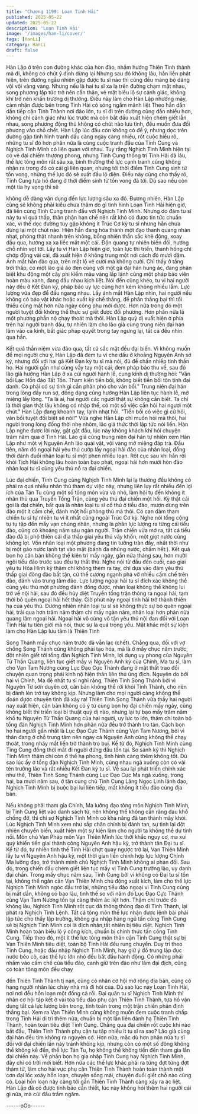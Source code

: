 ```yaml
---
title: "Chương 1199: Loạn Tinh Hải"
published: 2025-05-22
updated: 2025-05-22
description: 'Loạn Tinh Hải'
image: '/images/han-li/cover/'
tags: [HanLi]
category: HanLi
draft: false
---
```


Hàn Lập ở trên con đường khác của hòn đảo, nhắm hướng Thiên
Tinh thành mà đi, không có chút ý định dừng lại
Nhưng sau đó không lâu, hắn liền phát hiện, trên đường ngẫu
nhiên gặp được tu sĩ nào thì cũng đều mang bộ dáng vội vội vàng
vàng.
Nhưng nếu là hai tu sĩ xa lạ trên đường chạm mặt nhau, song
phương lập tức trở nên cẩn thận, vẻ mặt biểu lộ sự cảnh giác,
không khí trở nên khẩn trương dị thường.
Điều này làm cho Hàn Lập nhướng mày, cảm nhận được bên
trong Tinh Hải có sóng ngầm mãnh liệt
Theo hắn dần dần tiếp cận Tinh Thành nơi đảo lớn, tu sĩ đi trên
đường cũng dần nhiều hơn, không chỉ cảnh giác như lúc trước
mà còn bắt đầu xuất hiện chém giết lẫn nhau, song phương động
thủ không có chút nào lưu tình, đều muốn đưa đối phương vào
chỗ chết.
Hàn Lập lúc đầu còn không có để ý, nhưng dọc trên đường gặp
tình hình tranh đấu càng ngày càng nhiều, rốt cuộc hiểu rõ, những
tu sĩ đó hơn phân nữa là cùng cuộc tranh đấu của Tinh Cung và
Nghịch Tinh Minh có liên quan với nhau.
Tuy rằng Nghịch Tinh Minh hiện tại có vẻ đại chiếm thượng
phong, nhưng Tinh Cung thống trị Tinh Hải đã lâu, thế lực tông
môn rất sâu xa, bình thường thế lực cạnh tranh cũng không nhận
ra trong đó có cái gì liên quan, nhưng tới thời điểm Tinh Cung
sinh tử tồn vong, những thế lực đó sẽ xuất đầu lộ diện.
Điều này cũng cho thấy rõ, Tinh Cung tựa hồ đang ở thời điểm
sinh tử tồn vong đã tới. Dù sao nếu còn một tia hy vọng thì sẽ

không dễ dàng vận dụng đến lực lượng sâu xa đó.
Đương nhiên, Hàn Lập cũng sẽ không phải kiểu chưa thăm dò gì
tình hình Loạn Tinh Hải hiện giờ, đã liền cùng Tinh Cung tranh
đấu với Nghịch Tinh Minh. Nhưng do đám tu sĩ này tu vi quá thấp,
thân phận hạn chế nên rất khó có được tin tức chuẩn xác, vì thế
dọc đường tuy gặp không ít Trúc Cơ kỳ tu sĩ nhưng hắn chưa
dừng lại một chút nào.
Hiện hắn đang hóa thành một đạo thanh quang nhàn nhạt, phóng
thật nhanh trên không, bỗng nhiên thần sắc khẽ động, xoay đầu
qua, hướng xa xa liếc mắt một cái.
Độn quang tự nhiên biến đổi, hướng chỗ nhìn vọt tới.
Lấy tu vi Hàn Lập hiện giờ, toàn lực thi triển, thanh hồng chỉ chớp
động vài cái, đã xuất hiện ở không trung một nơi cách đó mươi
dặm.
Ánh mắt hắn đảo qua, trên mặt lộ vẻ cười mà không cười.
Chỉ thấy ở tầng trời thấp, có một lão giả áo đen cùng với một gã
đại hán hung ác, đang phân biệt khu động một cây phi kiếm màu
vàng lấp lánh cùng một pháp bảo viên hoàn màu xanh, đang đấu
nhau kịch liệt.
Nói đến cũng khéo, tu vi hai người này đều ở Kết Đan kỳ, pháp
bảo uy lực cũng hơn kém không nhiều lắm. Lực lượng vừa đẹp
để đấu ngang nhau.
Lấy ánh mắt Hàn Lập nhìn, hai người nếu không có bảo vật khác
hoặc xuất kỳ chế thắng, để phân thắng bại thì tối thiểu cũng mất
hơn nữa ngày công phu mới được. Hơn nữa trong đó một người
tuyệt đối không thể thực sự giết được đối phương. Hơn phân nữa
là một phương phẫn nộ chạy thoát mà thôi.
Hàn Lập quỷ dị xuất hiện ở phía trên hai người tranh đấu, tự
nhiên làm cho lão giả cùng trung niên đại hán lâm vào cả kinh, bất
giác pháp quyết trong tay ngưng lại, tất cả đều nhìn qua hắn.

Kết quả thần niệm vừa đảo qua, tất cả sắc mặt đều đại biến.
Vì không muốn để mọi người chú ý, Hàn Lập đã đem tu vi che
dấu ở khoảng Nguyên Anh sơ kỳ, nhưng đối với hai gã Kết Đan
kỳ tu sĩ mà nói, đủ để chấn nhiếp tinh thần họ.
Hai người gần như cùng vẫy tay một cái, đem pháp bảo thu về,
sau đó lão giả hướng Hàn Lập ở xa cúi người hành lễ, cung kính
dị thường hỏi:
"Vãn bối Lạc Hồn đảo Tất Tốn. Tham kiến tiền bối, không biết tiền
bối tôn tính đại danh. Có phải có sự tình gì cần phân phó cho vãn
bối."
Trung niên đại hán trong lòng đầy run sợ, đồng dạng cũng hướng
Hàn Lập liên tục hành lễ, mở miệng lấy lòng.
"Ta là ai, hai người các ngươi thật sự không cần biết. Ta chỉ là thời
gian thật lâu không có nhập thế, có một số việc cần hỏi hai ngươi
một chút."
Hàn Lập đang khoanh tay, lạnh nhạt hỏi.
"Tiền bối có việc gì cứ hỏi, vãn bối tuyệt đối biết sẽ nói!"
Vừa nghe Hàn Lập chỉ muốn hỏi mà thôi, hai người trong lòng
đồng thời nhẹ nhõm, lão giả thức thời lập tức nói liền.
Hàn Lập nghe được lời này, gật gật đầu, lúc này không khách khí
hỏi chuyện trăm năm qua ở Tinh Hải.
Lão giả cùng trung niên đại hán tự nhiên xem Hàn Lập như một vị
Nguyên Anh lão quái vật, vội vàng mở miệng đáp trả.
Đầu tiên, năm đó ngoại hải yêu thú cướp lấy ngoại hải đảo của
nhân loại, đồng thời đánh đuổi nhân loại tu sĩ một phen nhiễu
loạn. Rốt cục sau khi hắn rời khỏi Tịch Hải không lâu hoàn toàn
bạo phát, ngoại hải hơn mười hòn đảo nhân loại tu sĩ cùng yêu
thú nổ ra đại chiến.

Lúc đại chiến, Tinh Cung cùng Nghịch Tinh Minh lại lạ thường đều
không có phái ra quá nhiều nhân thủ tham dự việc này, nhưng
liên lụy rất nhiều đến lợi ích của Tán Tu cùng một số tông môn
vừa và nhỏ, làm hội tụ đến không ít nhân thủ qua Truyền Tống
Trận, cùng yêu thú đại chiến một hồi.
Kỳ thật cái gọi là đại chiến, bất quá là nhân loại tu sĩ cố thủ ở tiểu
đảo, mượn dùng trên đảo một ít cấm chế, đánh một hồi phòng thủ
mà thôi.
Có can đảm tham chiến tu sĩ tự nhiên tu vi ít nhất cũng ngoài Trúc
Cơ kỳ. Nghe nói tổng cộng tự tụ tập đến mấy vạn chúng nhân,
nhưng là phân lực lượng ra từng cái tiểu đảo, cũng có khoảng
năm sáu ngàn người.
Trận chiến vừa mở ra, tất cả tiểu đảo đã bị phô thiên cái địa thấp
giai yêu thú vây khốn, một giọt nước cũng không lọt. Vốn nhân
loại một phương đang tin tưởng tràn đầy, nhất thời như bị một
gáo nước lạnh tạt vào mặt (bánh đa nhúng nước, chấm hết:). Kết
quả bọn họ căn bản không thể kiên trì mấy ngày, gần nửa tháng
sau, hơn mười ngôi tiểu đảo trước sau đều tự thất thủ.
Nghe nói từ đầu đến cuối, cao giai yêu tu Hóa Hình kỳ thậm chí
không thèm ra tay, chỉ dựa vào đám yêu thú thấp giai đông đảo
bất tận, cứ thế cương ngạnh phá vỡ nhiều cấm chế trên đảo,
đánh vào trung tâm đảo.
Lực lượng ngoại hải tu sĩ đích xác không thể cùng yêu thú một
phương đánh đồng được, nhân loại không thể không lui trở về nội
hải, sau đó đều hủy diệt Truyền tống trận thông ra ngoại hải, tạm
thời bỏ quên ngoại hải hết thảy. Giờ phút này ngoại tinh hải trở
thành thiên hạ của yêu thú.
Đương nhiên nhân loại tu sĩ sẽ không thực sự bỏ quên ngoại hải,
trải qua hơn trăm năm thậm chí mấy ngàn năm, nhân loại hơn
phân nửa quang lâm ngoại hải. Ngoại hải vô cùng vô tận yêu thú
nội đan đối với Loạn Tinh Hải tu tiên giới mà nói, thực sự là quá
trọng yếu.
Mặt khác một sự kiện làm cho Hàn Lập lưu tâm là Thiên Tinh

Song Thánh mấy chục năm trước đã vẫn lạc (chết).
Chẳng qua, đối với vợ chồng Song Thánh cũng không phải tạo
hóa, mà là ở mấy chục năm trước, đột nhiên giết tới tổng đàn
Nghịch Tinh Minh, lợi dụng uy phong của Nguyên Từ Thần
Quang, liên tục giết mấy vị Nguyên Anh kỳ của Chính, Ma tu sĩ,
làm cho Vạn Tam Nương cùng Lục Đạo Cực Thánh đang ở mật
thất trao đổi chuyện quan trọng phải kinh nộ hiện thân liên thủ
ứng địch.
Nguyên do bởi hai vị Chính, Ma đệ nhất tu sĩ nghĩ rằng, Thiên
Tinh Song Thánh bởi vì Nguyên Từ sơn duyên cớ, căn bản không
thể rời khỏi Tinh Thành, cho nên bị đánh lén trở tay không kịp.
Nhưng làm cho mọi người càng không thể đoán được chuyện
tình đã xảy ra!
Thiên Tinh Song Thánh vừa thấy hai người nay xuất hiện, căn
bản không có ý tứ cùng bọn họ đại chiến mấy ngày, cũng không
biết thi triển loại bí thuật quỷ dị nào, nhưng lại tự bạo mấy trăm
năm khổ tu Nguyên Từ Thần Quang của hai người, uy lực to lớn,
thậm chí toàn bộ tổng đàn Nghịch Tinh Minh hơn phân nửa đều
trở thành tro tàn.
Cách bọn họ hai người gần nhất là Lục Đạo Cực Thánh cùng Vạn
Tam Nương, bởi vì thân đang ở chỗ trung tâm nên ngay cả
Nguyên Anh cũng không thể chạy thoát, trong nháy mắt liền trở
thành tro bụi.
Kể từ đó, Nghịch Tinh Minh cùng Ting Cung đồng thời mất đi
người đứng đầu tồn tại. So sánh kỹ thì Nghịch Tinh Minh thậm chí
còn ở thế hạ phong, tình hình càng thêm không tốt.
Dù sao lúc ấy ở tổng đàn Nghịch Tinh Minh, cùng nhau ngã xuống
còn có vài tên trưởng lão và rất nhiều Kết Đan kỳ tu sĩ.
Về sau lại phát triển chính xác như thế, Thiên Tinh Song Thánh
cùng Lục Đạo Cực Ma ngã xuống, trong hai, ba mươi năm sau, ở
tân cung chủ Tinh Cung Lăng Ngọc Linh lãnh đạo, Nghịch Tinh
Minh bị buộc bại lui liên tiếp, mất không ít tiểu đảo cùng địa bàn.

Nếu không phải tham gia Chính, Ma lưỡng đạo tông môn Nghịch
Tinh Minh, bị Tinh Cung liệt vào danh sách tử, nên không thể
không cắn răng đau khổ chống đỡ, thì chỉ sợ Nghịch Tinh Minh có
khả năng đã tan thành mây khói.
Lúc Nghịch Tinh Minh xem như sắp chân chính bị đánh tan, sự
tình lại đột nhiên chuyển biến, xuất hiện một sự kiện làm cho
người ta không thể dự tính nổi.
Môn chủ Vạn Pháp môn Vạn Thiên Minh lúc thời khắc nguy cơ,
ma xui quỷ khiến tiến giai thành công Nguyên Anh hậu kỳ, trở
thành tân Đại tu sĩ.
Kể từ đó, tự nhiên tình thế Tinh Hải chợt quay ngược trở lại, Vạn
Thiên Minh lấy tu vi Nguyên Anh hậu kỳ, một thời gian liền chỉnh
hợp lực lượng Chính Ma lưỡng đạo, trở thành minh chủ Nghịch
Tinh Minh không ai phản đối. Sau đó, trong chiến đấu chém giết
liên tục mấy vị Tinh Cung trưởng lão, uy danh đại chấn.
Trong mấy chục năm sau, Tinh Cung bởi vì không có Đại tu sĩ tồn
tại, không thể ngăn cản Vạn Thiên Minh chủ động xuất kích, làm
cho thế lực Nghịch Tinh Minh ngóc đầu trở lại, những tiểu đảo
ngoại vi Tinh Cung cũng bị mất dần, không có bao lâu, tình thế so
với năm đó Lục Đạo Cực Thánh cùng Vạn Tam Nương tồn tại
càng thêm ác liệt hơn. Thậm chí trước đó không lâu, Nghịch Tinh
Minh rốt cục đả thông thông đạo đi Tinh Thành, lại phát ra Nghịch
Tinh Lệnh. Tất cả tông môn thế lực nhận được lệnh bài phải lập
tức cho thấy lập trường, không gia nhập hàng ngũ tấn công Tinh
Cung sẽ bị Nghịch Tinh Minh coi là địch nhân,tất nhiên bị tiêu diệt.
Nghịch Tinh Minh hoàn toàn biểu lộ ý công kích, chuẩn bị chính
thức tấn công Tinh Cung.
Tiếp theo đó, một ít thế lực tông môn thân cận Tinh Cung thật sự
bị Vạn Thiên Minh tiêu diệt, toàn bộ Tinh Hải đều rung chuyển.
Duy trì theo Tinh Cung, hoặc đầu nhập Nghịch Tinh Minh, hay giữ
ý đồ trung lập đục nước béo cò, các thế lực lớn nhỏ đều bắt đầu
hành động. Có những phái nhắm vào cấm chế của tiểu đảo, canh
giữ trên đảo như lâm đại địch, cũng có toàn tông môn đều chạy

đến Thiên Tinh Thành tị nạn, cũng có nhân cơ hội mở rộng địa
bàn, cũng có hạng người nhân lúc cháy nhà mà đi hôi của.
Dù sao lúc này Loạn Tinh Hải, nơi nơi đều hỗn loạn một đống cả
rồi.
Đại quân tu sĩ Nghịch Tinh Minh thì nhân cơ hội tập kết ở vài tòa
tiểu đảo phụ cận Thiên Tinh Thành, tựa hồ vận dụng tất cả lực
lượng bên trong, tính toán trong một trận chiến phân định thắng
bại.
Xem ra Vạn Thiên Minh cũng không muốn đem cuộc tranh chấp
trong Tinh Hải di trì thêm nữa, chuẩn bị một lần liền đánh hạ
Thiên Tinh Thành, hoàn toàn tiêu diệt Tinh Cung.
Chẳng qua đại chiến rốt cuộc khi nào bắt đầu, Thiên Tinh Thành
phụ cận tụ tập nhiều ít tu sĩ ra sao?
Lão giả cùng đại hán đều tìm không ra nguyên cớ.
Hơn nữa, mặc dù hơn phân nửa tu sĩ đối với đại chiến lần này
tránh không kịp, nhưng còn có một số đông không thể không kể
đến, thế lực Tán Tu, họ không thể không tiến đến tham gia lần đại
chiến này.
Về phần bọn họ gia nhập Tinh Cung hay Nghịch Tinh Minh, đây
chỉ có trời mới biết.
Hơn nữa các thế lực khác phái ra từng đợt từng đợt thám tử, làm
cho hải vực phụ cân Thiên Tinh Thành hoàn toàn thành một cơn
đại lốc xoáy hỗn loạn, chuyện sống mái, chuyện đuổi giết chỗ nào
cũng có.
Loại hỗn loạn này càng tới gần Thiên Tinh Thành càng xảy ra ác
liệt.
Hàn Lập đã có được tinh báo cần thiết, lúc này không hỏi thêm
hai người cái gì nữa, mà cúi đầu trầm ngâm.

------oOo------

